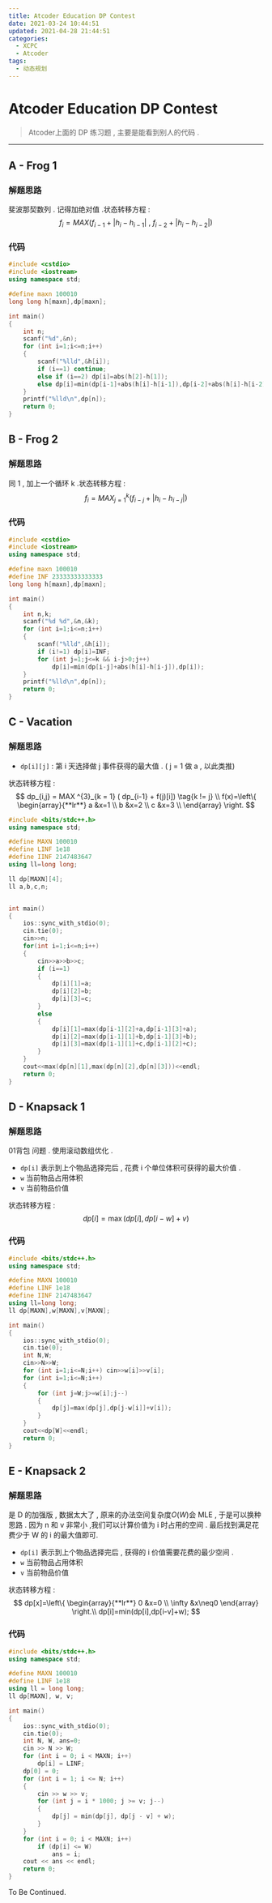 ```yaml
---
title: Atcoder Education DP Contest
date: 2021-03-24 10:44:51
updated: 2021-04-28 21:44:51
categories:
  - XCPC
  - Atcoder
tags:
  - 动态规划
---
```


# Atcoder Education DP Contest

> Atcoder上面的 DP 练习题 , 主要是能看到别人的代码 .

<!-- more -->

---

## A - Frog 1

### 解题思路

斐波那契数列 . 记得加绝对值 .状态转移方程 : 
$$
f_{i} = MAX (f_{i-1} + \lvert h_i - h_{i-1} \rvert \ ,\  f_{i-2} +\lvert h_i - h_{i-2} \rvert )
$$

### 代码

```cpp
#include <cstdio>
#include <iostream>
using namespace std;

#define maxn 100010
long long h[maxn],dp[maxn];

int main()
{
	int n;
	scanf("%d",&n);
	for (int i=1;i<=n;i++)
	{
		scanf("%lld",&h[i]);
		if (i==1) continue;
		else if (i==2) dp[i]=abs(h[2]-h[1]);
		else dp[i]=min(dp[i-1]+abs(h[i]-h[i-1]),dp[i-2]+abs(h[i]-h[i-2]));	
	}
	printf("%lld\n",dp[n]);
	return 0;
}
```

## B - Frog 2

### 解题思路

同 1 , 加上一个循环 k .状态转移方程 : 
$$
f_{i} = MAX ^{k}_{j=1} ( f_{i-j} + \lvert h_i - h_{i-j} \rvert)
$$

### 代码

```cpp
#include <cstdio>
#include <iostream>
using namespace std;

#define maxn 100010
#define INF 23333333333333
long long h[maxn],dp[maxn];

int main()
{
	int n,k;
	scanf("%d %d",&n,&k);
	for (int i=1;i<=n;i++)
	{
		scanf("%lld",&h[i]);
		if (i!=1) dp[i]=INF;
		for (int j=1;j<=k && i-j>0;j++)
			dp[i]=min(dp[i-j]+abs(h[i]-h[i-j]),dp[i]);	
	}
	printf("%lld\n",dp[n]);
	return 0;
}
```



## C - Vacation

### 解题思路

- `dp[i][j]` : 第 i 天选择做 j 事件获得的最大值 . ( j = 1 做 a , 以此类推)

状态转移方程 : 
$$
dp_{i,j} = MAX ^{3}_{k = 1} ( dp_{i-1} + f(j)[i]) \tag{k != j} \\
f(x)=\left\{  
             \begin{array}{**lr**}  
             a &x=1 \\  
             b &x=2 \\
             c &x=3 \\   
             \end{array}  
\right.
$$

```cpp
#include <bits/stdc++.h>
using namespace std;

#define MAXN 100010
#define LINF 1e18
#define IINF 2147483647
using ll=long long;

ll dp[MAXN][4];
ll a,b,c,n;


int main()
{
    ios::sync_with_stdio(0);
    cin.tie(0);
    cin>>n;
    for(int i=1;i<=n;i++) 
    {
        cin>>a>>b>>c;
        if (i==1) 
        {
            dp[i][1]=a;
            dp[i][2]=b;
            dp[i][3]=c;
        }
        else 
        {
            dp[i][1]=max(dp[i-1][2]+a,dp[i-1][3]+a);
            dp[i][2]=max(dp[i-1][1]+b,dp[i-1][3]+b);
            dp[i][3]=max(dp[i-1][1]+c,dp[i-1][2]+c);
        }
    }
    cout<<max(dp[n][1],max(dp[n][2],dp[n][3]))<<endl;
	return 0;
}
```

## D - Knapsack 1

### 解题思路

01背包 问题 . 使用滚动数组优化 .

- `dp[i]` 表示到上个物品选择完后 , 花费 i 个单位体积可获得的最大价值 . 
- `w` 当前物品占用体积
- `v` 当前物品价值

状态转移方程 : 
$$
dp[i]=\max (dp[i],dp[i-w]+v)
$$

### 代码

```cpp
#include <bits/stdc++.h>
using namespace std;

#define MAXN 100010
#define LINF 1e18
#define IINF 2147483647
using ll=long long;
ll dp[MAXN],w[MAXN],v[MAXN];

int main()
{
    ios::sync_with_stdio(0);
    cin.tie(0);
	int N,W;
    cin>>N>>W;
    for (int i=1;i<=N;i++) cin>>w[i]>>v[i];
    for (int i=1;i<=N;i++) 
    {
        for (int j=W;j>=w[i];j--)
        {
            dp[j]=max(dp[j],dp[j-w[i]]+v[i]);
        }
    }
    cout<<dp[W]<<endl;
	return 0;
}
```

## E - Knapsack 2

### 解题思路

是 D 的加强版 , 数据太大了 , 原来的办法空间复杂度$O(W)$会 MLE , 于是可以换种思路 . 因为 n 和 v 非常小 ,我们可以计算价值为 i 时占用的空间 . 最后找到满足花费少于 W 的 i 的最大值即可.

- `dp[i]` 表示到上个物品选择完后 , 获得的 i 价值需要花费的最少空间 . 
- `w` 当前物品占用体积
- `v` 当前物品价值

状态转移方程 : 
$$
dp[x]=\left\{  
             \begin{array}{**lr**}  
             0 &x=0 \\  
             \infty &x\neq0
             \end{array}  
\right.\\
dp[i]=min(dp[i],dp[i-v]+w);
$$

### 代码

```cpp
#include <bits/stdc++.h>
using namespace std;

#define MAXN 100010
#define LINF 1e18
using ll = long long;
ll dp[MAXN], w, v;

int main()
{
    ios::sync_with_stdio(0);
    cin.tie(0);
    int N, W, ans=0;
    cin >> N >> W;
    for (int i = 0; i < MAXN; i++)
        dp[i] = LINF;
    dp[0] = 0;
    for (int i = 1; i <= N; i++)
    {
        cin >> w >> v;
        for (int j = i * 1000; j >= v; j--)
        {
            dp[j] = min(dp[j], dp[j - v] + w);
        }
    }
    for (int i = 0; i < MAXN; i++)
        if (dp[i] <= W)
            ans = i;
    cout << ans << endl;
    return 0;
}
```



To Be Continued.

<!-- Q.E.D. -->